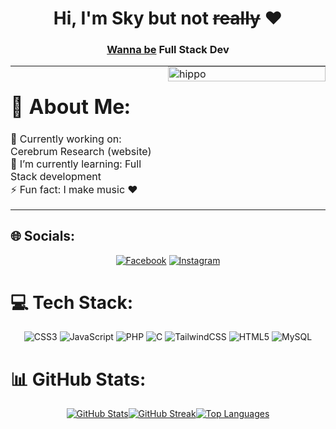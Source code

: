 <div align="center">
  <h1 align="center">Hi, I'm Sky but not <del>really</del> ❤️</h1>
  <h3 align="center"><u>Wanna be</u> Full Stack Dev</h3>
</div>

<div align="center">
  <table style="border: none; width: 100%;">
    <tr>
      <td style="padding: 0; width: 50%; vertical-align: top;">
        <h1>💫 About Me:</h1>
        <p align="left">
          🔭 Currently working on: Cerebrum Research (website) <br>
          🌱 I’m currently learning: Full Stack development <br>
          ⚡ Fun fact: I make music ❤️
        </p>
      </td>
      <td style="padding: 0; width: 50%; vertical-align: top;">
        <img src="https://media1.giphy.com/media/v1.Y2lkPTc5MGI3NjExOWdtMXMzZm91ZGF2czgzbGV0anExOGI5NmZmY3ZwbDB4aGphbXlhYSZlcD12MV9pbnRlcm5hbF9naWZfYnlfaWQmY3Q9cw/4jBXxTAcQ8e1f9ji3E/giphy.gif" alt="hippo" style="width: 100%; border: none; height:20%; ">
      </td>
    </tr>
  </table>
</div>

## 🌐 Socials:
<div align="center">

  [![Facebook](https://img.shields.io/badge/Facebook-%231877F2.svg?logo=Facebook&logoColor=white)](https://www.facebook.com/jonazjuan.sayson)
  [![Instagram](https://img.shields.io/badge/Instagram-%23E4405F.svg?logo=Instagram&logoColor=white)](https://instagram.com/Skysayson)
</div>

# 💻 Tech Stack:
<div align="center">

  ![CSS3](https://img.shields.io/badge/css3-%231572B6.svg?style=for-the-badge&logo=css3&logoColor=white)
  ![JavaScript](https://img.shields.io/badge/javascript-%23323330.svg?style=for-the-badge&logo=javascript&logoColor=%23F7DF1E)
  ![PHP](https://img.shields.io/badge/php-%23777BB4.svg?style=for-the-badge&logo=php&logoColor=white)
  ![C](https://img.shields.io/badge/c-%2300599C.svg?style=for-the-badge&logo=c&logoColor=white)
  ![TailwindCSS](https://img.shields.io/badge/tailwindcss-%2338B2AC.svg?style=for-the-badge&logo=tailwind-css&logoColor=white)
  ![HTML5](https://img.shields.io/badge/html5-%23E34F26.svg?style=for-the-badge&logo=html5&logoColor=white)
  ![MySQL](https://img.shields.io/badge/mysql-%2300f.svg?style=for-the-badge&logo=mysql&logoColor=white)
</div>

# 📊 GitHub Stats:
<div align="center" style="display: flex; justify-content: center; align-items: top;">
  <a href="https://github.com/Skysayson">
    <img align="center" src="https://github-readme-stats.vercel.app/api?username=Skysayson&theme=dark&hide_border=false&include_all_commits=true&count_private=true" alt="GitHub Stats" style="flex: 1;">
  </a>
  <a href="https://github.com/Skysayson">
    <img align="center" src="https://github-readme-streak-stats.herokuapp.com/?user=Skysayson&theme=dark&hide_border=false" alt="GitHub Streak" style="flex: 1;">
  </a>
  <a href="https://github.com/Skysayson">
    <img align="center" src="https://github-readme-stats.vercel.app/api/top-langs/?username=Skysayson&theme=dark&hide_border=false&include_all_commits=true&count_private=true&layout=compact" alt="Top Languages" style="flex: 1;">
  </a>
</div>

